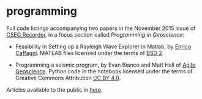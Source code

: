 # programming

Full code listings accompanying two papers in the November 2015 issue of [CSEG Recorder](http://csegrecorder.com/), in a focus section called _Programming in Geoscience_:

- Feasibility in Setting up a Rayleigh Wave Explorer in Matlab, by [Enrico Caffagni](https://imgw.univie.ac.at/forschung/geophysik/mitarbeiterinnen/caffagni/). MATLAB files licensed under the terms of [BSD 2](https://opensource.org/licenses/BSD-2-Clause). 

- Programming a seismic program, by Evan Bianco and Matt Hall of [Agile Geoscience](http://www.agilegeoscience.com/who/). Python code in the notebook licensed under the terms of Creative Commons Attribution [CC BY 4.0](http://creativecommons.org/licenses/by/4.0/).

Articles available to the public in [here](http://csegrecorder.com/editions/issue/2015-11).
